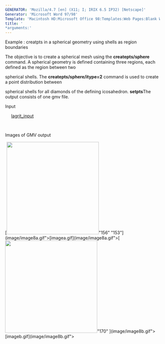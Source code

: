 ```yaml
---
GENERATOR: 'Mozilla/4.7 [en] (X11; I; IRIX 6.5 IP32) [Netscape]'
Generator: 'Microsoft Word 97/98'
Template: 'Macintosh HD:Microsoft Office 98:Templates:Web Pages:Blank Web Page'
title: '
*arguments:'
---
```


 Example : creatpts in a spherical geometry using shells as region
 boundaries

  The objective is to create a spherical mesh using the
  **createpts/sphere** command.
  A spherical geometry is defined containing three regions, each
  defined as the region between two

  spherical shells. The **createpts/sphere/itype=2** command is used
  to create a point distribution between

  spherical shells for all diamonds of the defining icosahedron.
  **setpts**The output consists of one gmv file.

 Input

      [lagrit\_input](../lagrit_input8)

  

 Images of GMV output

 [<img height="300" width="300" src="https://lanl.github.io/LaGriT/docs/assets/images/image8tn.gif">"156"
 "153"](image/image8a.gif">[imagea.gif](image/image8a.gif">[<img height="300" width="300" src="https://lanl.github.io/LaGriT/docs/assets/images/image8btn.gif">"170"
 ](image/image8b.gif">[imageb.gif](image/image8b.gif">

